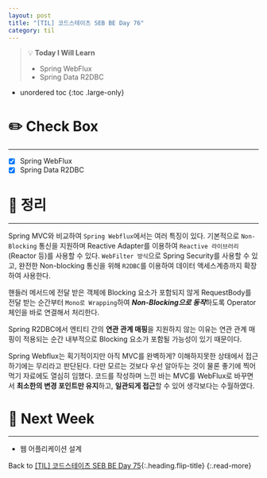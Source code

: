 ```yaml
---
layout: post
title: "[TIL] 코드스테이츠 SEB BE Day 76"
category: til
---
```

> 💡 **Today I Will Learn**
>
> * Spring WebFlux
> * Spring Data R2DBC

* unordered toc
{:toc .large-only}

# ✏️ Check Box
***

* [x] <label>Spring WebFlux</label>
* [x] <label>Spring Data R2DBC</label>

# 📌 정리
***

Spring MVC와 비교하여 `Spring Webflux`에서는 여러 특징이 있다. 기본적으로 `Non-Blocking` 통신을 지원하며 Reactive Adapter를 이용하여 `Reactive 라이브러리`(Reactor 등)를 사용할 수 있다. `WebFilter 방식`으로 Spring Security를 사용할 수 있고, 완전한 Non-blocking 통신을 위해 `R2DBC`를 이용하여 데이터 액세스계층까지 확장하여 사용한다.

핸들러 메서드에 전달 받은 객체에 Blocking 요소가 포함되지 않게 RequestBody를 전달 받는 순간부터 `Mono로 Wrapping`하여 ***Non-Blocking으로 동작***하도록 Operator 체인을 바로 연결해서 처리한다.

Spring R2DBC에서 엔티티 간의 **연관 관계 매핑**을 지원하지 않는 이유는 연관 관계 매핑이 적용되는 순간 내부적으로 Blocking 요소가 포함될 가능성이 있기 때문이다.

Spring Webflux는 획기적이지만 아직 MVC를 완벽하게? 이해하지못한 상태에서 접근하기에는 무리라고 판단된다. 다만 모르는 것보다 우선 알아두는 것이 물론 좋기에 찍어먹기 자료에도 열심히 임했다. 코드를 작성하며 느낀 바는 MVC를 WebFlux로 바꾸면서 **최소한의 변경 포인트만 유지**하고, **일관되게 접근**할 수 있어 생각보다는 수월하였다.

# 🎯 Next Week
***

* 웹 어플리케이션 설계

Back to [[TIL] 코드스테이츠 SEB BE Day 75](220811-til){:.heading.flip-title}
{:.read-more}